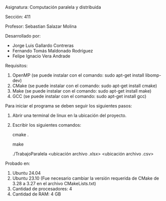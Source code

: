 Asignatura: Computación paralela y distribuida

Sección: 411

Profesor: Sebastian Salazar Molina

Desarrollado por:

  - Jorge Luis Gallardo Contreras
  - Fernando Tomás Maldonado Rodríguez
  - Felipe Ignacio Vera Andrade
    
Requisitos:
  1. OpenMP (se puede instalar con el comando: sudo apt-get install libomp-dev)
  2. CMake (se puede instalar con el comando: sudo apt-get install cmake)
  3. Make (se puede instalar con el comando: sudo apt-get install make)
  4. GCC (se puede instalar con el comando: sudo apt-get install gcc)
     
Para iniciar el programa se deben seguir los siguientes pasos:
  1. Abrir una terminal de linux en la ubicación del proyecto.
  2. Escribir los siguientes comandos:
     
     cmake .
     
     make
     
     ./TrabajoParalela <ubicación archivo .xlsx> <ubicación archivo .csv>

Probado en:
  1. Ubuntu 24.04
  2. Ubuntu 23.10 (Fue necesario cambiar la versión requerida de CMake de 3.28 a 3.27 en el archivo CMakeLists.txt)
  3. Cantidad de procesadores: 4
  4. Cantidad de RAM: 4 GB
